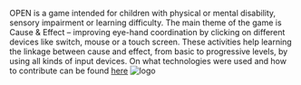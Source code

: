 OPEN is a game intended for children with physical or mental disability, sensory impairment or learning difficulty. The main theme of the game is Cause & Effect – improving eye-hand coordination by clicking on different devices like switch, mouse or a touch screen. These activities help learning the linkage between cause and effect, from basic to progressive levels, by using all kinds of input devices.
On what technologies were used and how to contribute can be found [here](https://github.com/OpenTheWindows/OPEN/wiki/Development)
![logo](http://gdurl.com/NZvk)
